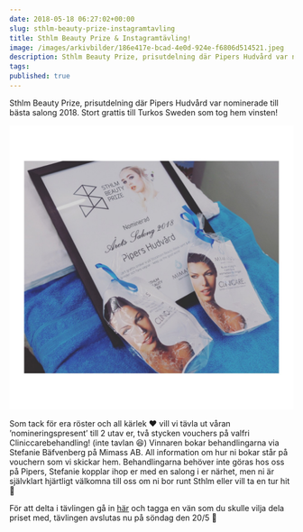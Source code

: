 ```yaml
---
date: 2018-05-18 06:27:02+00:00
slug: sthlm-beauty-prize-instagramtavling
title: Sthlm Beauty Prize & Instagramtävling!
image: /images/arkivbilder/186e417e-bcad-4e0d-924e-f6806d514521.jpeg
description: Sthlm Beauty Prize, prisutdelning där Pipers Hudvård var nominerade till bästa salong 2018. Stort grattis till Turkos Sweden som tog hem vinsten!
tags: 
published: true
---
```

Sthlm Beauty Prize, prisutdelning där Pipers Hudvård var nominerade till bästa salong 2018. Stort grattis till Turkos Sweden som tog hem vinsten!

![56F30834-7AD5-4042-8808-38D1188BCCA8](/images/arkivbilder/56f30834-7ad5-4042-8808-38d1188bcca8.jpeg)

Som tack för era röster och all kärlek ❤️ vill vi tävla ut våran ’nomineringspresent’ till 2 utav er, två stycken vouchers på valfri Cliniccarebehandling! (inte tavlan 😆) Vinnaren bokar behandlingarna via Stefanie Bäfvenberg på Mimass AB. All information om hur ni bokar står på vouchern som vi skickar hem. Behandlingarna behöver inte göras hos oss på Pipers, Stefanie kopplar ihop er med en salong i er närhet, men ni är självklart hjärtligt välkomna till oss om ni bor runt Sthlm eller vill ta en tur hit 🌸

För att delta i tävlingen gå in [här](https://instagram.com/p/Bi4W_qfF5fH/) och tagga en vän som du skulle vilja dela priset med, tävlingen avslutas nu på söndag den 20/5 💝
